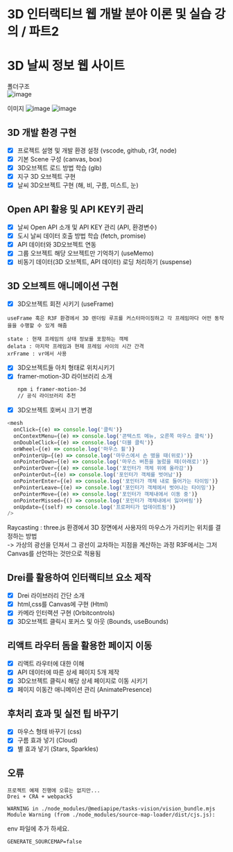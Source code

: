 # 3D 인터랙티브 웹 개발 분야 이론 및 실습 강의 / 파트2

# 3D 날씨 정보 웹 사이트
폴더구조   
![image](https://github.com/suhong99/fastcampus-3d-study/assets/120103909/63bbfbaa-f5d7-433a-8107-098d08b31ea0)   

이미지
![image](https://github.com/suhong99/fastcampus-3d-study/assets/120103909/4d910297-6406-4de5-8b90-646feeea903b)
![image](https://github.com/suhong99/fastcampus-3d-study/assets/120103909/e27c2fc2-83ae-44b8-be25-752c0cce9be6)


 
## 3D 개발 환경 구현

- [x] 프로젝트 설명 및 개발 환경 설정 (vscode, github, r3f, node)
- [x] 기본 Scene 구성 (canvas, box)
- [x] 3D오브젝트 로드 방법 학습 (glb)
- [x] 지구 3D 오브젝트 구현
- [x] 날씨 3D오브젝트 구현 (해, 비, 구름, 미스트, 눈)

## Open API 활용 및 API KEY키 관리

- [x] 날씨 Open API 소개 및 API KEY 관리 (API, 환경변수)
- [x] 도시 날씨 데이터 호출 방법 학습 (fetch, promise)
- [x] API 데이터와 3D오브젝트 연동
- [x] 그룹 오브젝트 해당 오브젝트만 기억하기 (useMemo)
- [x] 비동기 데이터(3D 오브젝트, API 데이터) 로딩 처리하기 (suspense)

## 3D 오브젝트 애니메이션 구현

- [x] 3D오브젝트 회전 시키기 (useFrame)

```
useFrame 훅은 R3F 환경에서 3D 렌더링 루프를 커스터마이징하고 각 프레임마다 어떤 동작을을 수행할 수 있게 해줌

state : 현재 프레임의 상태 정보를 포함하는 객체
delata : 마지막 프레임과 현제 프레임 사이의 시간 간격
xrFrame : vr에서 사용
```

- [x] 3D오브젝트들 아치 형태로 위치시키기
- [x] framer-motion-3D 라이브러리 소개
  ```bash
  npm i framer-motion-3d
  // 공식 라이브러리 추천
  ```
- [x] 3D오브젝트 호버시 크기 변경

```javascript
<mesh
  onClick={(e) => console.log('클릭')}
  onContextMenu={(e) => console.log('콘텍스트 메뉴, 오른쪽 마우스 클릭')}
  onDoubleClick={(e) => console.log('더블 클릭')}
  onWheel={(e) => console.log('마우스 휠')}
  onPointerUp={(e) => console.log('마우스에서 손 뗐을 때(위로)')}
  onPointerDown={(e) => console.log('마우스 버튼을 눌렀을 때(아래로)')}
  onPointerOver={(e) => console.log('포인터가 객체 위에 올라감')}
  onPointerOut={(e) => console.log('포인터가 객체를 벗어남')}
  onPointerEnter={(e) => console.log('포인터가 객체 내로 들어가는 타이밍')}
  onPointerLeave={(e) => console.log('포인터가 객체에서 벗어나는 타이밍')}
  onPointerMove={(e) => console.log('포인터가 객체내에서 이동 중')}
  onPointerMissed={() => console.log('포인터가 객체내에서 잃어버림')}
  onUpdate={(self) => console.log('프로퍼티가 업데이트됨')}
/>
```

Raycasting : three.js 환경에서 3D 장면에서 사용자의 마우스가 가리키는 위치를 결정하는 방법  
-> 가상의 광선을 던져서 그 광선이 교차하는 지점을 계산하는 과정
R3F에서는 그저 Canvas를 선언하는 것만으로 적용됨

## Drei를 활용하여 인터랙티브 요소 제작

- [x] Drei 라이브러리 간단 소개
- [x] html,css를 Canvas에 구현 (Html)
- [x] 카메라 인터랙션 구현 (Orbitcontrols)
- [x] 3D오브젝트 클릭시 포커스 및 아웃 (Bounds, useBounds)

## 리액트 라우터 돔을 활용한 페이지 이동

- [x] 리액트 라우터에 대한 이해
- [x] API 데이터에 따른 상세 페이지 5개 제작
- [x] 3D오브젝트 클릭시 해당 상세 페이지로 이동 시키기
- [x] 페이지 이동간 애니메이션 관리 (AnimatePresence)

## 후처리 효과 및 실전 팁 바꾸기

- [x] 마우스 형태 바꾸기 (css)
- [x] 구름 효과 넣기 (Cloud)
- [x] 별 효과 넣기 (Stars, Sparkles)

## 오류

```
프로젝트 예제 진행에 오류는 없지만...
Drei + CRA + webpack5

WARNING in ./node_modules/@mediapipe/tasks-vision/vision_bundle.mjs
Module Warning (from ./node_modules/source-map-loader/dist/cjs.js):
```

env 파일에 추가 하세요.

```
GENERATE_SOURCEMAP=false
```

